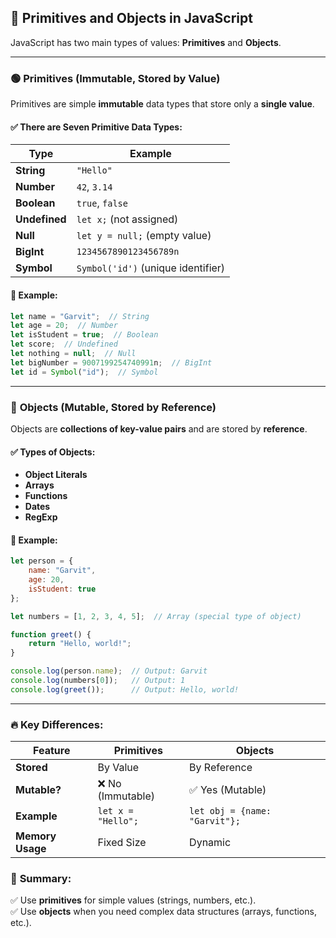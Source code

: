 ## 🔹 Primitives and Objects in JavaScript  

JavaScript has two main types of values: **Primitives** and **Objects**.  

---

### 🟢 **Primitives (Immutable, Stored by Value)**  
Primitives are simple **immutable** data types that store only a **single value**.  

#### ✅ **There are Seven Primitive Data Types:**  
| Type         | Example |
|-------------|---------|
| **String**  | `"Hello"` |
| **Number**  | `42`, `3.14` |
| **Boolean** | `true`, `false` |
| **Undefined** | `let x;` (not assigned) |
| **Null** | `let y = null;` (empty value) |
| **BigInt** | `1234567890123456789n` |
| **Symbol** | `Symbol('id')` (unique identifier) |

#### 🔹 **Example:**
```js
let name = "Garvit";  // String
let age = 20;  // Number
let isStudent = true;  // Boolean
let score;  // Undefined
let nothing = null;  // Null
let bigNumber = 9007199254740991n;  // BigInt
let id = Symbol("id");  // Symbol
```

---

### 🔵 **Objects (Mutable, Stored by Reference)**  
Objects are **collections of key-value pairs** and are stored by **reference**.  

#### ✅ **Types of Objects:**  
- **Object Literals**
- **Arrays**
- **Functions**
- **Dates**
- **RegExp**  

#### 🔹 **Example:**
```js
let person = {
    name: "Garvit",
    age: 20,
    isStudent: true
};

let numbers = [1, 2, 3, 4, 5];  // Array (special type of object)

function greet() {
    return "Hello, world!";
}

console.log(person.name);  // Output: Garvit
console.log(numbers[0]);   // Output: 1
console.log(greet());      // Output: Hello, world!
```

---

### 🔥 **Key Differences:**
| Feature | Primitives | Objects |
|---------|------------|---------|
| **Stored** | By Value | By Reference |
| **Mutable?** | ❌ No (Immutable) | ✅ Yes (Mutable) |
| **Example** | `let x = "Hello";` | `let obj = {name: "Garvit"};` |
| **Memory Usage** | Fixed Size | Dynamic |

### 🚀 **Summary:**  
✅ Use **primitives** for simple values (strings, numbers, etc.).  
✅ Use **objects** when you need complex data structures (arrays, functions, etc.).  
